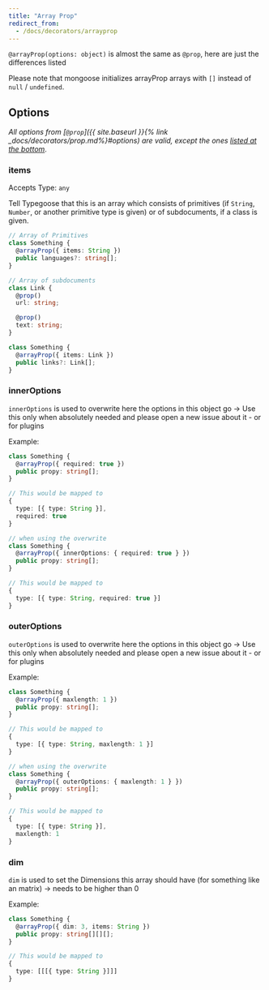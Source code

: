 ```yaml
---
title: "Array Prop"
redirect_from:
  - /docs/decorators/arrayprop
---
```


`@arrayProp(options: object)` is almost the same as `@prop`, here are just the differences listed

Please note that mongoose initializes arrayProp arrays with `[]` instead of `null` / `undefined`.

## Options

*All options from [`@prop`]({{ site.baseurl }}{% link _docs/decorators/prop.md%}#options) are valid, except the ones [listed at the bottom](#options-from-prop-that-do-not-work-on-arrayprop)*.

### items

Accepts Type: `any`

Tell Typegoose that this is an array which consists of primitives (if `String`, `Number`, or another primitive type is given) or of subdocuments, if a class is given.

```ts
// Array of Primitives
class Something {
  @arrayProp({ items: String })
  public languages?: string[];
}

// Array of subdocuments
class Link {
  @prop()
  url: string;

  @prop()
  text: string;
}

class Something {
  @arrayProp({ items: Link })
  public links?: Link[];
}
```

### innerOptions

`innerOptions` is used to overwrite here the options in this object go
-> Use this only when absolutely needed and please open a new issue about it - or for plugins

Example:

```ts
class Something {
  @arrayProp({ required: true })
  public propy: string[];
}

// This would be mapped to
{
  type: [{ type: String }],
  required: true
}

// when using the overwrite
class Something {
  @arrayProp({ innerOptions: { required: true } })
  public propy: string[];
}

// This would be mapped to
{
  type: [{ type: String, required: true }]
}
```

### outerOptions

`outerOptions` is used to overwrite here the options in this object go
-> Use this only when absolutely needed and please open a new issue about it - or for plugins

Example:

```ts
class Something {
  @arrayProp({ maxlength: 1 })
  public propy: string[];
}

// This would be mapped to
{
  type: [{ type: String, maxlength: 1 }]
}

// when using the overwrite
class Something {
  @arrayProp({ outerOptions: { maxlength: 1 } })
  public propy: string[];
}

// This would be mapped to
{
  type: [{ type: String }],
  maxlength: 1
}
```

### dim

`dim` is used to set the Dimensions this array should have (for something like an matrix)
-> needs to be higher than 0

Example:

```ts
class Something {
  @arrayProp({ dim: 3, items: String })
  public propy: string[][][];
}

// This would be mapped to
{
  type: [[[{ type: String }]]]
}
```
